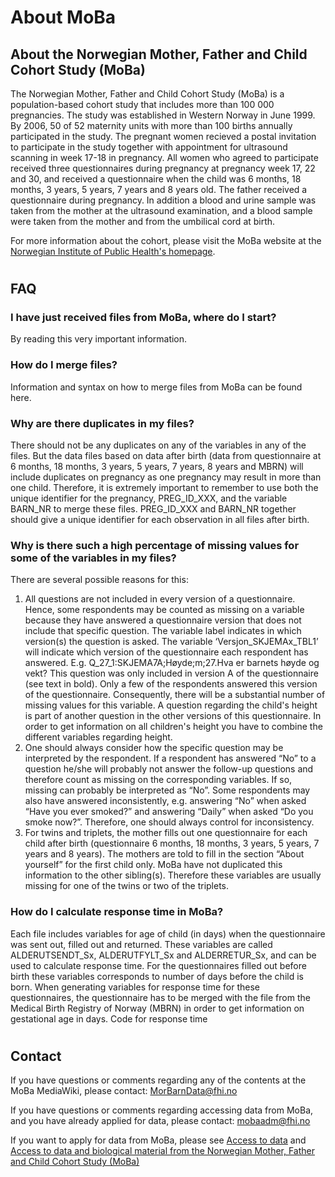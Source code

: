 # About MoBa
## About the Norwegian Mother, Father and Child Cohort Study (MoBa)
The Norwegian Mother, Father and Child Cohort Study (MoBa) is a population-based cohort study that includes more than 100 000 pregnancies. The study was established in Western Norway in June 1999. By 2006, 50 of 52 maternity units with more than 100 births annually participated in the study. The pregnant women recieved a postal invitation to participate in the study together with appointment for ultrasound scanning in week 17-18 in pregnancy. All women who agreed to participate received three questionnaires during pregnancy at pregnancy week 17, 22 and 30, and received a questionnaire when the child was 6 months, 18 months, 3 years, 5 years, 7 years and 8 years old. The father received a questionnaire during pregnancy. In addition a blood and urine sample was taken from the mother at the ultrasound examination, and a blood sample were taken from the mother and from the umbilical cord at birth.

For more information about the cohort, please visit the MoBa website at the [Norwegian Institute of Public Health's homepage](https://www.fhi.no/en/ch/studies/moba/).
#

## FAQ

### I have just received files from MoBa, where do I start?
By reading this very important information.
### How do I merge files?
Information and syntax on how to merge files from MoBa can be found here.
### Why are there duplicates in my files?
There should not be any duplicates on any of the variables in any of the files. But the data files based on data after birth (data from questionnaire at 6 months, 18 months, 3 years, 5 years, 7 years, 8 years and MBRN) will include duplicates on pregnancy as one pregnancy may result in more than one child. Therefore, it is extremely important to remember to use both the unique identifier for the pregnancy, PREG_ID_XXX, and the variable BARN_NR to merge these files. PREG_ID_XXX and BARN_NR together should give a unique identifier for each observation in all files after birth.
### Why is there such a high percentage of missing values for some of the variables in my files?
There are several possible reasons for this:
1) All questions are not included in every version of a questionnaire. Hence, some respondents may be counted as missing on a variable because they have answered a questionnaire version that does not include that specific question. The variable label indicates in which version(s) the question is asked. The variable ‘Versjon_SKJEMAx_TBL1’ will indicate which version of the questionnaire each respondent has answered.
E.g. Q_27_1:SKJEMA7A;Høyde;m;27.Hva er barnets høyde og vekt?
This question was only included in version A of the questionnaire (see text in bold). Only a few of the respondents answered this version of the questionnaire. Consequently, there will be a substantial number of missing values for this variable. A question regarding the child's height is part of another question in the other versions of this questionnaire. In order to get information on all children's height you have to combine the different variables regarding height.
2) One should always consider how the specific question may be interpreted by the respondent. If a respondent has answered “No” to a question he/she will probably not answer the follow-up questions and therefore count as missing on the corresponding variables. If so, missing can probably be interpreted as “No”. Some respondents may also have answered inconsistently, e.g. answering “No” when asked “Have you ever smoked?” and answering “Daily” when asked “Do you smoke now?”. Therefore, one should always control for inconsistency.
3) For twins and triplets, the mother fills out one questionnaire for each child after birth (questionnaire 6 months, 18 months, 3 years, 5 years, 7 years and 8 years). The mothers are told to fill in the section “About yourself” for the first child only. MoBa have not duplicated this information to the other sibling(s). Therefore these variables are usually missing for one of the twins or two of the triplets.
### How do I calculate response time in MoBa?
Each file includes variables for age of child (in days) when the questionnaire was sent out, filled out and returned. These variables are called ALDERUTSENDT_Sx, ALDERUTFYLT_Sx and ALDERRETUR_Sx, and can be used to calculate response time. For the questionnaires filled out before birth these variables corresponds to number of days before the child is born. When generating variables for response time for these questionnaires, the questionnaire has to be merged with the file from the Medical Birth Registry of Norway (MBRN) in order to get information on gestational age in days.
Code for response time
#

## Contact
If you have questions or comments regarding any of the contents at the MoBa MediaWiki, please contact: MorBarnData@fhi.no 

If you have questions or comments regarding accessing data from MoBa, and you have already applied for data, please contact: mobaadm@fhi.no

If you want to apply for data from MoBa, please see [Access to data](https://www.fhi.no/en/hd/access-to-data/) and [Access to data and biological material from the Norwegian Mother, Father and Child Cohort Study (MoBa)](https://www.fhi.no/en/ch/studies/moba/for-forskere-artikler/research-and-data-access/)
